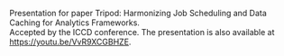 Presentation for paper Tripod: Harmonizing Job Scheduling and Data Caching for Analytics Frameworks.  
Accepted by the ICCD conference.
The presentation is also available at https://youtu.be/VvR9XCGBHZE.
